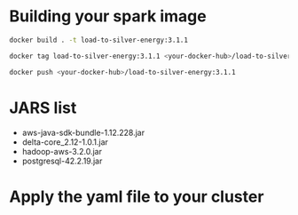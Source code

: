 # Building your spark image
```sh
docker build . -t load-to-silver-energy:3.1.1

docker tag load-to-silver-energy:3.1.1 <your-docker-hub>/load-to-silver-energy:3.1.1

docker push <your-docker-hub>/load-to-silver-energy:3.1.1
```

# JARS list
- aws-java-sdk-bundle-1.12.228.jar
- delta-core_2.12-1.0.1.jar
- hadoop-aws-3.2.0.jar
- postgresql-42.2.19.jar

# Apply the yaml file to your cluster



